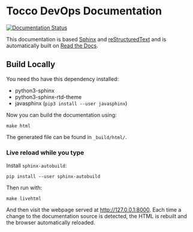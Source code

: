 # Tocco DevOps Documentation

[![Documentation Status](https://readthedocs.org/projects/tocco-docs/badge/?version=latest)](https://tocco-docs.readthedocs.io/en/latest/?badge=latest)

This documentation is based [Sphinx](http://www.sphinx-doc.org/en/stable/) and
[reStructuredText](www.sphinx-doc.org/en/stable/rest.html) and is automatically built on
[Read the Docs](https://readthedocs.org/projects/tocco-docs/).

## Build Locally

You need tho have this dependency installed:

* python3-sphinx
* python3-sphinx-rtd-theme
* javasphinx (`pip3 install --user javasphinx`)

Now you can build the documentation using:

```
make html
```

The generated file can be found in `_build/html/`.

### Live reload while you type

Install `sphinx-autobuild`:
```
pip install --user sphinx-autobuild
```

Then run with:
```
make livehtml
```

And then visit the webpage served at http://127.0.0.1:8000. Each time a change to the documentation source is detected,
the HTML is rebuilt and the browser automatically reloaded.
